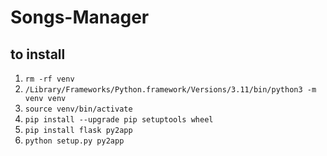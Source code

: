 # Songs-Manager

## to install

1. `rm -rf venv`
2. `/Library/Frameworks/Python.framework/Versions/3.11/bin/python3 -m venv venv`
3. `source venv/bin/activate`
4. `pip install --upgrade pip setuptools wheel`
5. `pip install flask py2app`
6. `python setup.py py2app`